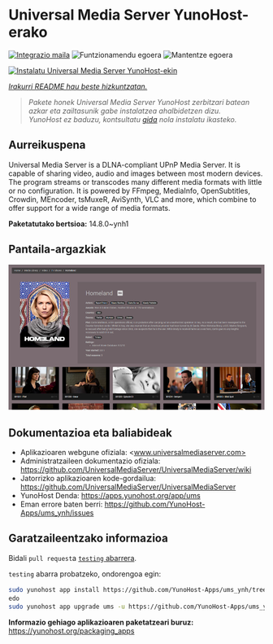 <!--
Ohart ongi: README hau automatikoki sortu da <https://github.com/YunoHost/apps/tree/master/tools/readme_generator>ri esker
EZ editatu eskuz.
-->

# Universal Media Server YunoHost-erako

[![Integrazio maila](https://apps.yunohost.org/badge/integration/ums)](https://ci-apps.yunohost.org/ci/apps/ums/)
![Funtzionamendu egoera](https://apps.yunohost.org/badge/state/ums)
![Mantentze egoera](https://apps.yunohost.org/badge/maintained/ums)

[![Instalatu Universal Media Server YunoHost-ekin](https://install-app.yunohost.org/install-with-yunohost.svg)](https://install-app.yunohost.org/?app=ums)

*[Irakurri README hau beste hizkuntzatan.](./ALL_README.md)*

> *Pakete honek Universal Media Server YunoHost zerbitzari batean azkar eta zailtasunik gabe instalatzea ahalbidetzen dizu.*  
> *YunoHost ez baduzu, kontsultatu [gida](https://yunohost.org/install) nola instalatu ikasteko.*

## Aurreikuspena

Universal Media Server is a DLNA-compliant UPnP Media Server. It is capable of sharing video, audio and images between most modern devices.
The program streams or transcodes many different media formats with little or no configuration. It is powered by FFmpeg, MediaInfo, OpenSubtitles, Crowdin, MEncoder, tsMuxeR, AviSynth, VLC and more, which combine to offer support for a wide range of media formats.

**Paketatutako bertsioa:** 14.8.0~ynh1

## Pantaila-argazkiak

![Universal Media Server(r)en pantaila-argazkia](./doc/screenshots/screenshot.png)

## Dokumentazioa eta baliabideak

- Aplikazioaren webgune ofiziala: <www.universalmediaserver.com>
- Administratzaileen dokumentazio ofiziala: <https://github.com/UniversalMediaServer/UniversalMediaServer/wiki>
- Jatorrizko aplikazioaren kode-gordailua: <https://github.com/UniversalMediaServer/UniversalMediaServer>
- YunoHost Denda: <https://apps.yunohost.org/app/ums>
- Eman errore baten berri: <https://github.com/YunoHost-Apps/ums_ynh/issues>

## Garatzaileentzako informazioa

Bidali `pull request`a [`testing` abarrera](https://github.com/YunoHost-Apps/ums_ynh/tree/testing).

`testing` abarra probatzeko, ondorengoa egin:

```bash
sudo yunohost app install https://github.com/YunoHost-Apps/ums_ynh/tree/testing --debug
edo
sudo yunohost app upgrade ums -u https://github.com/YunoHost-Apps/ums_ynh/tree/testing --debug
```

**Informazio gehiago aplikazioaren paketatzeari buruz:** <https://yunohost.org/packaging_apps>
